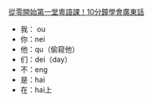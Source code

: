 [從零開始第一堂粵語課！10分鐘學會廣東話](https://youtu.be/KI5bKz68_Hk)
- 我： ou
- 你：nei
- 他：qu（偷窥他）
- 们：dei（day）
- 不：eng
- 是：hai
- 在：hai上